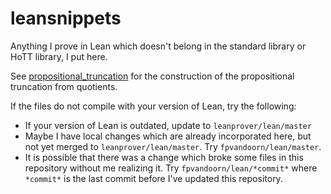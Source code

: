 # leansnippets
Anything I prove in Lean which doesn't belong in the standard library or HoTT library, I put here.

See [propositional_truncation](propositional_truncation.hlean) for the construction of the propositional truncation from quotients.

If the files do not compile with your version of Lean, try the following:

* If your version of Lean is outdated, update to `leanprover/lean/master`
* Maybe I have local changes which are already incorporated here, but not yet merged to `leanprover/lean/master`. Try `fpvandoorn/lean/master`.
* It is possible that there was a change which broke some files in this repository without me realizing it. Try `fpvandoorn/lean/*commit*` where `*commit*` is the last commit before I've updated this repository.